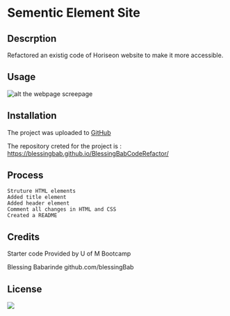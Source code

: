 # Sementic Element Site

## Descrption
Refactored an existig code of Horiseon website to make it more accessible.

## Usage
![alt the webpage screepage](assets/images/Screenshot.png)

## Installation
The project was uploaded to [GitHub](https://github.com/)

The repository creted for the project is : [ https://blessingbab.github.io/BlessingBabCodeRefactor/ ](https://blessingbab.github.io/BlessingBabCodeRefactor/)

## Process
```
Struture HTML elements
Added title element
Added header element
Comment all changes in HTML and CSS
Created a README
```




## Credits
Starter code Provided by U of M Bootcamp

Blessing Babarinde github.com/blessingBab



## License
[<img src="https://img.shields.io/badge/License-MIT-yellow.svg">](https://opensource.org/licenses/MIT)